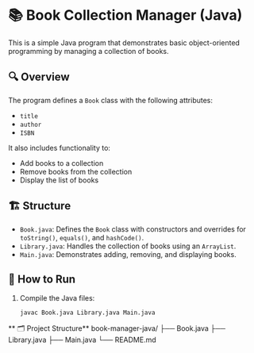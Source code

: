 # 📚 Book Collection Manager (Java)

This is a simple Java program that demonstrates basic object-oriented programming by managing a collection of books.

## 🔍 Overview

The program defines a `Book` class with the following attributes:
- `title`
- `author`
- `ISBN`

It also includes functionality to:
- Add books to a collection
- Remove books from the collection
- Display the list of books

## 🏗️ Structure

- `Book.java`: Defines the `Book` class with constructors and overrides for `toString()`, `equals()`, and `hashCode()`.
- `Library.java`: Handles the collection of books using an `ArrayList`.
- `Main.java`: Demonstrates adding, removing, and displaying books.

## 🚀 How to Run

1. Compile the Java files:
   ```bash
   javac Book.java Library.java Main.java

**   🗂 Project Structure**
book-manager-java/
├── Book.java
├── Library.java
├── Main.java
└── README.md
